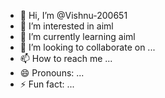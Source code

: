 - 👋 Hi, I’m @Vishnu-200651
- 👀 I’m interested in aiml
- 🌱 I’m currently learning aiml
- 💞️ I’m looking to collaborate on ...
- 📫 How to reach me ...
- 😄 Pronouns: ...
- ⚡ Fun fact: ...

<!---
Vishnu-200651/Vishnu-200651 is a ✨ special ✨ repository because its `README.md` (this file) appears on your GitHub profile.
You can click the Preview link to take a look at your changes.
--->
